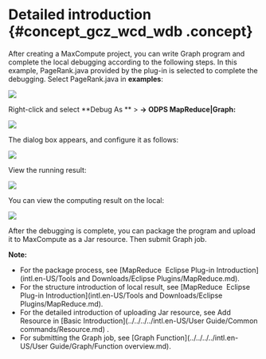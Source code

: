 # Detailed introduction {#concept_gcz_wcd_wdb .concept}

After creating a MaxCompute project, you can write Graph program and complete the local debugging according to the following steps. In this example, PageRank.java provided by the plug-in is selected to complete the debugging. Select PageRank.java in **examples**:

![](http://static-aliyun-doc.oss-cn-hangzhou.aliyuncs.com/assets/img/12154/3218_en-US.png)

Right-click and select **Debug As ** \> **-\> ODPS MapReduce|Graph:**

![](http://static-aliyun-doc.oss-cn-hangzhou.aliyuncs.com/assets/img/12154/3220_en-US.png)

The dialog box appears, and configure it as follows:

![](http://static-aliyun-doc.oss-cn-hangzhou.aliyuncs.com/assets/img/12154/3221_en-US.png)

View the running result:

![](http://static-aliyun-doc.oss-cn-hangzhou.aliyuncs.com/assets/img/12154/3222_en-US.png)

You can view the computing result on the local:

![](http://static-aliyun-doc.oss-cn-hangzhou.aliyuncs.com/assets/img/12154/3223_en-US.png)

After the debugging is complete, you can package the program and upload it to MaxCompute as a Jar resource. Then submit Graph job.

**Note:** 

-   For the package process, see [MapReduce  Eclipse Plug-in Introduction](intl.en-US/Tools and Downloads/Eclipse Plugins/MapReduce.md).
-   For the structure introduction of local result, see [MapReduce  Eclipse Plug-in Introduction](intl.en-US/Tools and Downloads/Eclipse Plugins/MapReduce.md).
-   For the detailed introduction of uploading Jar resource, see Add Resource in [Basic Introduction](../../../../intl.en-US/User Guide/Common commands/Resource.md) .
-   For submitting the Graph job, see [Graph Function](../../../../intl.en-US/User Guide/Graph/Function overview.md).

